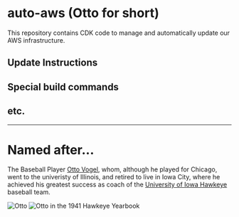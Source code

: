 # auto-aws (Otto for short)
This repository contains CDK code to manage and automatically update our AWS infrastructure.

## Update Instructions

## Special build commands

## etc.

---
# Named after...

The Baseball Player [Otto Vogel](https://en.wikipedia.org/wiki/Otto_Vogel), whom, although he played for Chicago, went to the univeristy of Illinois, and retired to live in Iowa City, where he achieved his greatest success as coach of the [University of Iowa Hawkeye](https://en.wikipedia.org/wiki/Iowa_Hawkeyes_baseball) baseball team.

![Otto](https://upload.wikimedia.org/wikipedia/commons/thumb/c/c1/Otto_Vogel_newspaper.png/130px-Otto_Vogel_newspaper.png) ![Otto in the 1941 Hawkeye Yearbook](https://upload.wikimedia.org/wikipedia/commons/thumb/d/d6/Otto_H._Vogel.jpg/185px-Otto_H._Vogel.jpg)
